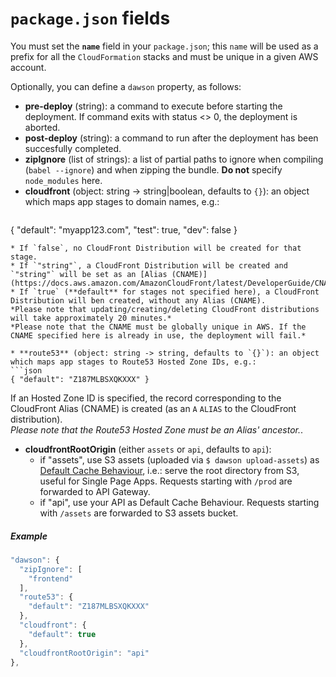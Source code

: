 
`package.json` fields
=====================

You must set the **`name`** field in your `package.json`; this `name` will be used as a prefix for all the `CloudFormation` stacks and must be unique in a given AWS account.

Optionally, you can define a `dawson` property, as follows:

* **pre-deploy** (string): a command to execute before starting the deployment. If command exits with status <> 0, the deployment is aborted.
* **post-deploy** (string): a command to run after the deployment has been succesfully completed.
* **zipIgnore** (list of strings): a list of partial paths to ignore when compiling (`babel --ignore`) and when zipping the bundle. **Do not** specify `node_modules` here. 
* **cloudfront** (object: string -> string|boolean, defaults to `{}`): an object which maps app stages to domain names, e.g.:
  ```json
{ "default": "myapp123.com", "test": true, "dev": false }
  ```
  * If `false`, no CloudFront Distribution will be created for that stage.  
  * If `"string"`, a CloudFront Distribution will be created and `"string"` will be set as an [Alias (CNAME)](https://docs.aws.amazon.com/AmazonCloudFront/latest/DeveloperGuide/CNAMEs.html).  
  * If `true` (**default** for stages not specified here), a CloudFront Distribution will ben created, without any Alias (CNAME).  
*Please note that updating/creating/deleting CloudFront distributions will take approximately 20 minutes.*  
*Please note that the CNAME must be globally unique in AWS. If the CNAME specified here is already in use, the deployment will fail.*
 
* **route53** (object: string -> string, defaults to `{}`): an object which maps app stages to Route53 Hosted Zone IDs, e.g.:
  ```json
{ "default": "Z187MLBSXQKXXX" }
  ```
  If an Hosted Zone ID is specified, the record corresponding to the CloudFront Alias (CNAME) is created (as an `A` `ALIAS` to the CloudFront distribution).  
  *Please note that the Route53 Hosted Zone must be an Alias' ancestor.*.

* **cloudfrontRootOrigin** (either `assets` or `api`, defaults to `api`):
  * if "assets", use S3 assets (uploaded via `$ dawson upload-assets`) as [Default Cache Behaviour](https://docs.aws.amazon.com/AmazonCloudFront/latest/DeveloperGuide/distribution-web-values-specify.html#DownloadDistValuesCacheBehavior), i.e.: serve the root directory from S3, useful for Single Page Apps. Requests starting with `/prod` are forwarded to API Gateway.
  * if "api", use your API as Default Cache Behaviour. Requests starting with `/assets` are forwarded to S3 assets bucket.

##### Example
```js
"dawson": {
  "zipIgnore": [
    "frontend"
  ],
  "route53": {
    "default": "Z187MLBSXQKXXX"
  },
  "cloudfront": {
    "default": true
  },
  "cloudfrontRootOrigin": "api"
},
```
